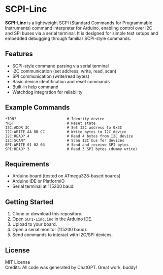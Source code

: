 # SCPI-Linc

**SCPI-Linc** is a lightweight SCPI (Standard Commands for Programmable Instruments) command interpreter for Arduino, enabling control over I2C and SPI buses via a serial terminal. It is designed for simple test setups and embedded debugging through familiar SCPI-style commands.

## Features

* SCPI-style command parsing via serial terminal
* I2C communication (set address, write, read, scan)
* SPI communication (write/read bytes)
* Basic device identification and reset commands
* Built-in help command
* Watchdog integration for reliability

## Example Commands

```text
*IDN?                       # Identify device
*RST                        # Reset state
I2C:ADDR 3C                 # Set I2C address to 0x3C
I2C:WRITE AA BB CC          # Write bytes to I2C device
I2C:READ? 4                 # Read 4 bytes from I2C device
I2C:SCAN?                   # Scan I2C bus for devices
SPI:WRITE 01 02 03          # Send and receive SPI bytes
SPI:READ? 3                 # Read 3 SPI bytes (dummy write)
```

## Requirements

* Arduino board (tested on ATmega328-based boards)
* Arduino IDE or PlatformIO
* Serial terminal at 115200 baud

## Getting Started

1. Clone or download this repository.
2. Open `SCPI-Linc.ino` in the Arduino IDE.
3. Upload to your board.
4. Open a serial monitor (115200 baud).
5. Send commands to interact with I2C/SPI devices.

## License

MIT License  
Credits: All code was generated by ChatGPT. Great work, buddy!
